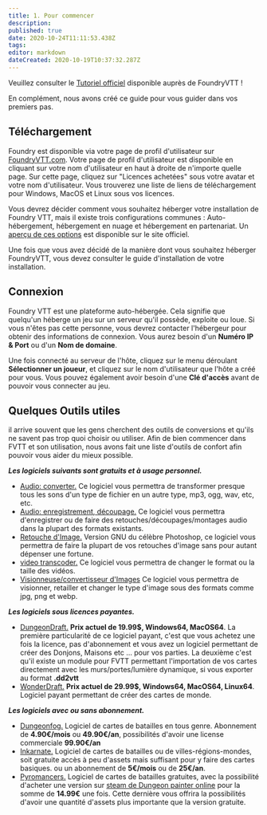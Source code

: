```yaml
---
title: 1. Pour commencer
description: 
published: true
date: 2020-10-24T11:11:53.438Z
tags: 
editor: markdown
dateCreated: 2020-10-19T10:37:32.287Z
---
```


Veuillez consulter le [Tutoriel officiel](https://foundryvtt.com/article/tutorial/) disponible auprès de FoundryVTT !

En complément, nous avons créé ce guide pour vous guider dans vos premiers pas.

## Téléchargement
Foundry est disponible via votre page de profil d'utilisateur sur [FoundryVTT.com](https://foundryvtt.com).  Votre page de profil d'utilisateur est disponible en cliquant sur votre nom d'utilisateur en haut à droite de n'importe quelle page.  Sur cette page, cliquez sur "Licences achetées" sous votre avatar et votre nom d'utilisateur.  Vous trouverez une liste de liens de téléchargement pour Windows, MacOS et Linux sous vos licences.

Vous devrez décider comment vous souhaitez héberger votre installation de Foundry VTT, mais il existe trois configurations communes : Auto-hébergement, hébergement en nuage et hébergement en partenariat. Un [aperçu de ces options](https://foundryvtt.com/article/hosting/) est disponible sur le site officiel.

Une fois que vous avez décidé de la manière dont vous souhaitez héberger FoundryVTT, vous devez consulter le guide d'installation de votre installation.

## Connexion
Foundry VTT est une plateforme auto-hébergée. Cela signifie que quelqu'un héberge un jeu sur un serveur qu'il possède, exploite ou loue. Si vous n'êtes pas cette personne, vous devrez contacter l'hébergeur pour obtenir des informations de connexion. Vous aurez besoin d'un **Numéro IP & Port** ou d'un **Nom de domaine**.

Une fois connecté au serveur de l'hôte, cliquez sur le menu déroulant **Sélectionner un joueur**, et cliquez sur le nom d'utilisateur que l'hôte a créé pour vous. Vous pouvez également avoir besoin d'une **Clé d'accès** avant de pouvoir vous connecter au jeu.

## Quelques Outils utiles
il arrive souvent que les gens cherchent des outils de conversions et qu'ils ne savent pas trop quoi choisir ou utiliser.
Afin de bien commencer dans FVTT et son utilisation, nous avons fait une liste d'outils de confort afin pouvoir vous aider du mieux possible.

***Les logiciels suivants sont gratuits et à usage personnel.***
- [Audio: converter.](https://www.freac.org/) Ce logiciel vous permettra de transformer presque tous les sons d'un type de fichier en un autre type, mp3, ogg, wav, etc, etc.
- [Audio: enregistrement, découpage.](https://audacity.fr/) Ce logiciel vous permettra d'enregistrer ou de faire des retouches/découpages/montages audio dans la plupart des formats existants.
- [Retouche d'Image.](https://www.gimp.org/) Version GNU du célèbre Photoshop, ce logiciel vous permettra de faire la plupart de vos retouches d'image sans pour autant dépenser une fortune.
- [video transcoder.](https://handbrake.fr/) Ce logiciel vous permettra de changer le format ou la taille des vidéos.
- [Visionneuse/convertisseur d'Images](https://www.xnview.com/fr/xnviewmp/) Ce logiciel vous permettra de visionner, retailler et changer le type d'image sous des formats comme jpg, png et webp.

***Les logiciels sous licences payantes.***
- [DungeonDraft.](https://dungeondraft.net/) **Prix actuel de 19.99$, Windows64, MacOS64**. 
La première particularité de ce logiciel payant, c'est que vous achetez une fois la licence, pas d'abonnement et vous avez un logiciel permettant de créer des Donjons, Maisons etc ... pour vos parties. La deuxième c'est qu'il existe un module pour FVTT permettant l'importation de vos cartes directement avec les murs/portes/lumière dynamique, si vous exporter au format **.dd2vtt**
- [WonderDraft.](https://www.wonderdraft.net/) **Prix actuel de 29.99$, Windows64, MacOS64, Linux64**. 
Logiciel payant permettant de créer des cartes de monde.

***Les logiciels avec ou sans abonnement.***
- [Dungeonfog.](https://www.dungeonfog.com/) Logiciel de cartes de batailles en tous genre. Abonnement de **4.90€/mois** ou **49.90€/an**, possibilités d'avoir une license commerciale **99.90€/an**
- [Inkarnate.](https://inkarnate.com/) Logiciel de cartes de batailles ou de villes-régions-mondes, soit gratuite accès à peu d'assets mais suffisant pour y faire des cartes basiques. ou un abonnement de **5€/mois** ou de **25€/an**.
- [Pyromancers.](http://pyromancers.com/) Logiciel de cartes de batailles gratuites, avec la possibilité d'acheter une version sur [steam de Dungeon painter online](https://store.steampowered.com/app/592260/Dungeon_Painter_Studio/) pour la somme de **14.99€** une fois. Cette dernière vous offrira la possibilités d'avoir une quantité d'assets plus importante que la version gratuite. 